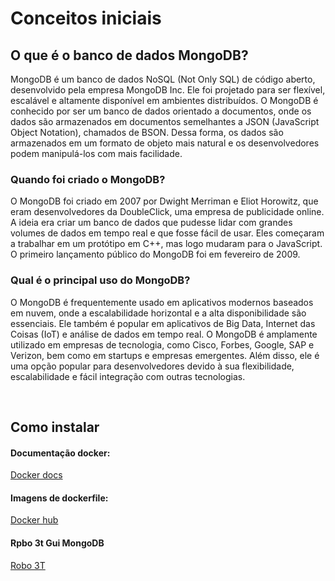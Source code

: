 # Conceitos iniciais

## O que é o banco de dados MongoDB?
MongoDB é um banco de dados NoSQL (Not Only SQL) de código aberto, desenvolvido pela empresa MongoDB Inc. Ele foi projetado para ser flexível, escalável e altamente disponível em ambientes distribuídos. O MongoDB é conhecido por ser um banco de dados orientado a documentos, onde os dados são armazenados em documentos semelhantes a JSON (JavaScript Object Notation), chamados de BSON. Dessa forma, os dados são armazenados em um formato de objeto mais natural e os desenvolvedores podem manipulá-los com mais facilidade.

### Quando foi criado o MongoDB?

O MongoDB foi criado em 2007 por Dwight Merriman e Eliot Horowitz, que eram desenvolvedores da DoubleClick, uma empresa de publicidade online. A ideia era criar um banco de dados que pudesse lidar com grandes volumes de dados em tempo real e que fosse fácil de usar. Eles começaram a trabalhar em um protótipo em C++, mas logo mudaram para o JavaScript. O primeiro lançamento público do MongoDB foi em fevereiro de 2009.

### Qual é o principal uso do MongoDB?
O MongoDB é frequentemente usado em aplicativos modernos baseados em nuvem, onde a escalabilidade horizontal e a alta disponibilidade são essenciais. Ele também é popular em aplicativos de Big Data, Internet das Coisas (IoT) e análise de dados em tempo real. O MongoDB é amplamente utilizado em empresas de tecnologia, como Cisco, Forbes, Google, SAP e Verizon, bem como em startups e empresas emergentes. Além disso, ele é uma opção popular para desenvolvedores devido à sua flexibilidade, escalabilidade e fácil integração com outras tecnologias.

<br>

## Como instalar

#### Documentação docker:
[Docker docs](https://docs.docker.com/)

#### Imagens de dockerfile:
[Docker hub](https://hub.docker.com/)

#### Rpbo 3t Gui MongoDB
[Robo 3T](https://robomongo.org/)

